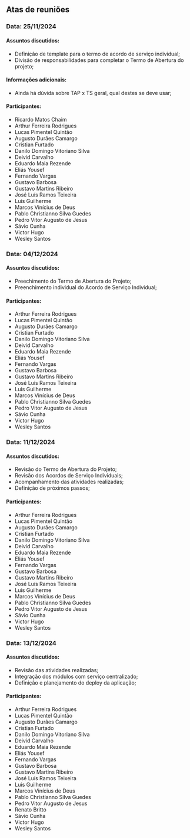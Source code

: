 ## Atas de reuniões


### Data: 25/11/2024

#### Assuntos discutidos:

- Definição de template para o termo de acordo de serviço individual;
- Divisão de responsabilidades para completar o Termo de Abertura do projeto;

#### Informações adicionais:

- Ainda há dúvida sobre TAP x TS geral, qual destes se deve usar;

#### Participantes:

- Ricardo Matos Chaim
- Arthur Ferreira Rodrigues
- Lucas Pimentel Quintão
- Augusto Durães Camargo
- Cristian Furtado
- Danilo Domingo Vitoriano Silva
- Deivid Carvalho
- Eduardo Maia Rezende
- Eliás Yousef
- Fernando Vargas
- Gustavo Barbosa
- Gustavo Martins Ribeiro
- José Luís Ramos Teixeira
- Luis Guilherme
- Marcos Vinícius de Deus
- Pablo Christianno Silva Guedes
- Pedro Vitor Augusto de Jesus
- Sávio Cunha
- Victor Hugo
- Wesley Santos

### Data: 04/12/2024

#### Assuntos discutidos:

- Preechimento do Termo de Abertura do Projeto;
- Preenchimento individual do Acordo de Serviço Individual;

#### Participantes:

- Arthur Ferreira Rodrigues
- Lucas Pimentel Quintão
- Augusto Durães Camargo
- Cristian Furtado
- Danilo Domingo Vitoriano Silva
- Deivid Carvalho
- Eduardo Maia Rezende
- Eliás Yousef
- Fernando Vargas
- Gustavo Barbosa
- Gustavo Martins Ribeiro
- José Luís Ramos Teixeira
- Luis Guilherme
- Marcos Vinícius de Deus
- Pablo Christianno Silva Guedes
- Pedro Vitor Augusto de Jesus
- Sávio Cunha
- Victor Hugo
- Wesley Santos

### Data: 11/12/2024

#### Assuntos discutidos:

- Revisão do Termo de Abertura do Projeto;
- Revisão dos Acordos de Serviço Individuais;
- Acompanhamento das atividades realizadas;
- Definição de próximos passos;

#### Participantes:

- Arthur Ferreira Rodrigues
- Lucas Pimentel Quintão
- Augusto Durães Camargo
- Cristian Furtado
- Danilo Domingo Vitoriano Silva
- Deivid Carvalho
- Eduardo Maia Rezende
- Eliás Yousef
- Fernando Vargas
- Gustavo Barbosa
- Gustavo Martins Ribeiro
- José Luís Ramos Teixeira
- Luis Guilherme
- Marcos Vinícius de Deus
- Pablo Christianno Silva Guedes
- Pedro Vitor Augusto de Jesus
- Sávio Cunha
- Victor Hugo
- Wesley Santos

### Data: 13/12/2024

#### Assuntos discutidos:

- Revisão das atividades realizadas;
- Integração dos módulos com serviço centralizado;
- Definição e planejamento do deploy da aplicação;

#### Participantes:

- Arthur Ferreira Rodrigues
- Lucas Pimentel Quintão
- Augusto Durães Camargo
- Cristian Furtado
- Danilo Domingo Vitoriano Silva
- Deivid Carvalho
- Eduardo Maia Rezende
- Eliás Yousef
- Fernando Vargas
- Gustavo Barbosa
- Gustavo Martins Ribeiro
- José Luís Ramos Teixeira
- Luis Guilherme
- Marcos Vinícius de Deus
- Pablo Christianno Silva Guedes
- Pedro Vitor Augusto de Jesus
- Renato Britto
- Sávio Cunha
- Victor Hugo
- Wesley Santos